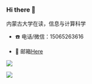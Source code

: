 ### Hi there 👋

内蒙古大学在读，信息与计算科学

- ☎️ 电话/微信：15065263616

- 📮 邮箱[Here](mailto:lhxone@outlook.com)



![](https://github-readme-stats.vercel.app/api?username=lhxone&show_icons=true&theme=radical)

![](https://github-readme-stats.anuraghazra1.vercel.app/api/top-langs/?username=lhxone&layout=compact&theme=radical)


